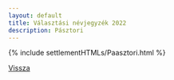 ```yaml
---
layout: default
title: Választási névjegyzék 2022
description: Pásztori
---
```


{% include settlementHTMLs/Paasztori.html %}

[Vissza](../)
